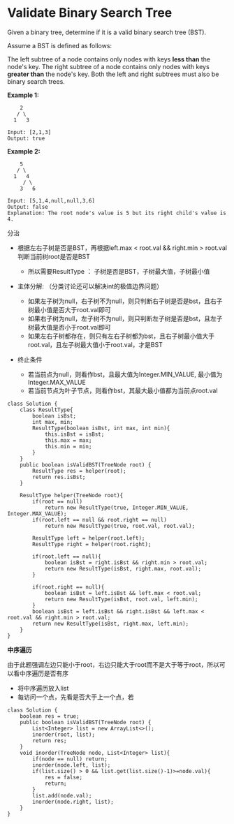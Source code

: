 # Validate Binary Search Tree

Given a binary tree, determine if it is a valid binary search tree (BST).

Assume a BST is defined as follows:

The left subtree of a node contains only nodes with keys **less than** the node's key.
The right subtree of a node contains only nodes with keys **greater than** the node's key.
Both the left and right subtrees must also be binary search trees.
 

**Example 1:**
```
    2
   / \
  1   3

Input: [2,1,3]
Output: true
```
**Example 2:**
```
    5
   / \
  1   4
     / \
    3   6

Input: [5,1,4,null,null,3,6]
Output: false
Explanation: The root node's value is 5 but its right child's value is 4.
```
分治

* 根据左右子树是否是BST，再根据left.max < root.val && right.min > root.val 判断当前树root是否是BST
  * 所以需要ResultType ： 子树是否是BST，子树最大值，子树最小值

* 主体分解: （分类讨论还可以解决int的极值边界问题）
  * 如果左子树为null，右子树不为null，则只判断右子树是否是bst，且右子树最小值是否大于root.val即可
  * 如果右子树为null，左子树不为null，则只判断左子树是否是bst，且左子树最大值是否小于root.val即可
  * 如果左右子树都存在，则只有左右子树都为bst，且右子树最小值大于root.val，且左子树最大值小于root.val，才是BST
 
* 终止条件
  * 若当前点为null，则看作bst，且最大值为Integer.MIN_VALUE, 最小值为Integer.MAX_VALUE
  * 若当前节点为叶子节点，则看作bst，其最大最小值都为当前点root.val

```
class Solution {
    class ResultType{
        boolean isBst;
        int max, min;
        ResultType(boolean isBst, int max, int min){
            this.isBst = isBst;
            this.max = max;
            this.min = min;
        }
    }
    public boolean isValidBST(TreeNode root) {
        ResultType res = helper(root);
        return res.isBst;
    }
    
    ResultType helper(TreeNode root){
        if(root == null) 
            return new ResultType(true, Integer.MIN_VALUE, Integer.MAX_VALUE);
        if(root.left == null && root.right == null)
            return new ResultType(true, root.val, root.val);
        
        ResultType left = helper(root.left);
        ResultType right = helper(root.right);
        
        if(root.left == null){
            boolean isBst = right.isBst && right.min > root.val;
            return new ResultType(isBst, right.max, root.val);
        }
            
        if(root.right == null){
            boolean isBst = left.isBst && left.max < root.val;
            return new ResultType(isBst, root.val, left.min);
        }
        boolean isBst = left.isBst && right.isBst && left.max < root.val && right.min > root.val;
        return new ResultType(isBst, right.max, left.min);
    }
}
```

**中序遍历**

由于此题强调左边只能小于root，右边只能大于root而不是大于等于root，所以可以看中序遍历是否有序

* 将中序遍历放入list
* 每访问一个点，先看是否大于上一个点，若
```
class Solution {
    boolean res = true;
    public boolean isValidBST(TreeNode root) {
        List<Integer> list = new ArrayList<>();
        inorder(root, list);
        return res;
    }
    void inorder(TreeNode node, List<Integer> list){
        if(node == null) return;
        inorder(node.left, list);
        if(list.size() > 0 && list.get(list.size()-1)>=node.val){
            res = false;
            return;
        }
        list.add(node.val);
        inorder(node.right, list);
    }
}
```
